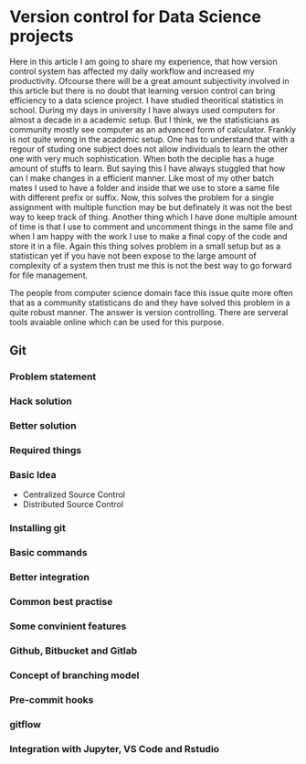 # Version control for Data Science projects

Here in this article I am going to share my experience, that how version control system has affected my daily workflow and increased my productivity. Ofcourse there will be a great amount subjectivity involved in this article but there is no doubt that learning version control can bring efficiency to a data science project. I have studied theoritical statistics in school. During my days in university I have always used computers for almost a decade in a academic setup. But I think, we the statisticians as community mostly see computer as an advanced form of calculator. Frankly is not quite wrong in the academic setup. One has to understand that with a regour of studing one subject does not allow individuals to learn the other one with very much sophistication. When both the deciplie has a huge amount of stuffs to learn. But saying this I have always stuggled that how can I make changes in a efficient manner. Like most of my other batch mates I used to have a folder and inside that we use to store a same file with different prefix or suffix. Now, this solves the problem for a single assignment with multiple function may be but definately it was not the best way to keep track of thing. Another thing which I have done multiple amount of time is that I use to comment and uncomment things in the same file and when I am happy with the work I use to make a final copy of the code and store it in a file. Again this thing solves problem in a small setup but as a statistican yet if you have not been expose to the large amount of complexity of a system then trust me this is not the best way to go forward for file management. 

The people from computer science domain face this issue quite more often that as a community statisticans do and they have solved this problem in a quite robust manner. The answer is version controlling. There are serveral tools avaiable online which can be used for this purpose. 

## Git
### Problem statement
### Hack solution
### Better solution
### Required things
### Basic Idea
* Centralized Source Control
* Distributed Source Control
### Installing git
### Basic commands
### Better integration
### Common best practise
### Some convinient features
### Github, Bitbucket and Gitlab
### Concept of branching model
### Pre-commit hooks
### gitflow
### Integration with Jupyter, VS Code and Rstudio



<!--stackedit_data:
eyJoaXN0b3J5IjpbNDE1MTksNzUwMzUzNjU1LDE1OTA4NzE3NT
ldfQ==
-->